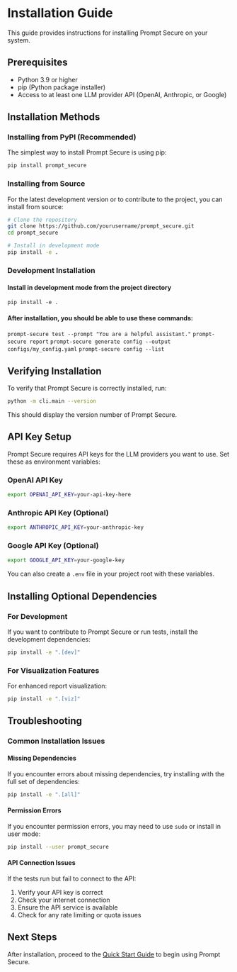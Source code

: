 # Installation Guide

This guide provides instructions for installing Prompt Secure on your system.

## Prerequisites

- Python 3.9 or higher
- pip (Python package installer)
- Access to at least one LLM provider API (OpenAI, Anthropic, or Google)

## Installation Methods

### Installing from PyPI (Recommended)

The simplest way to install Prompt Secure is using pip:

```bash
pip install prompt_secure
```

### Installing from Source

For the latest development version or to contribute to the project, you can install from source:

```bash
# Clone the repository
git clone https://github.com/yourusername/prompt_secure.git
cd prompt_secure

# Install in development mode
pip install -e .
```

### Development Installation

#### Install in development mode from the project directory
`pip install -e .`

#### After installation, you should be able to use these commands:
`prompt-secure test --prompt "You are a helpful assistant."`
`prompt-secure report`
`prompt-secure generate config --output configs/my_config.yaml`
`prompt-secure config --list`

## Verifying Installation

To verify that Prompt Secure is correctly installed, run:

```bash
python -m cli.main --version
```

This should display the version number of Prompt Secure.

## API Key Setup

Prompt Secure requires API keys for the LLM providers you want to use. Set these as environment variables:

### OpenAI API Key

```bash
export OPENAI_API_KEY=your-api-key-here
```

### Anthropic API Key (Optional)

```bash
export ANTHROPIC_API_KEY=your-anthropic-key
```

### Google API Key (Optional)

```bash
export GOOGLE_API_KEY=your-google-key
```

You can also create a `.env` file in your project root with these variables.

## Installing Optional Dependencies

### For Development

If you want to contribute to Prompt Secure or run tests, install the development dependencies:

```bash
pip install -e ".[dev]"
```

### For Visualization Features

For enhanced report visualization:

```bash
pip install -e ".[viz]"
```

## Troubleshooting

### Common Installation Issues

#### Missing Dependencies

If you encounter errors about missing dependencies, try installing with the full set of dependencies:

```bash
pip install -e ".[all]"
```

#### Permission Errors

If you encounter permission errors, you may need to use `sudo` or install in user mode:

```bash
pip install --user prompt_secure
```

#### API Connection Issues

If the tests run but fail to connect to the API:

1. Verify your API key is correct
2. Check your internet connection
3. Ensure the API service is available
4. Check for any rate limiting or quota issues

## Next Steps

After installation, proceed to the [Quick Start Guide](quickstart.md) to begin using Prompt Secure.
